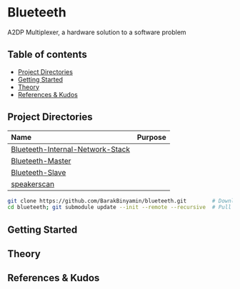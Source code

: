 # Blueteeth
A2DP Multiplexer, a hardware solution to a software problem

## Table of contents
- [Project Directories](#project-directories)
- [Getting Started](#getting-started)
- [Theory](#theory)
- [References & Kudos](#references--kudos)

## Project Directories
| Name                                                               | Purpose                                       | 
| :--                                                                | :--                                           |
|[Blueteeth-Internal-Network-Stack](Blueteeth-Internal-Network-Stack)|                                               |
|[Blueteeth-Master](Blueteeth-Master)                                |                                               |
|[Blueteeth-Slave](Blueteeth-Slave)                                  |                                               |
|[speakerscan](speakerscan)                                          |                                               |

```bash
git clone https://github.com/BarakBinyamin/blueteeth.git        # Download this repo locally
cd blueteeth; git submodule update --init --remote --recursive  # Pull all the submodules too
```

## Getting Started
## Theory
## References & Kudos